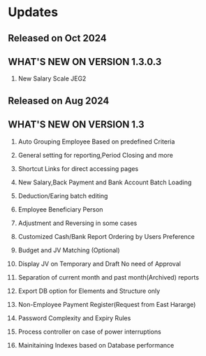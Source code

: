 # Updates

## Released on Oct 2024
## WHAT'S NEW ON VERSION 1.3.0.3

1. New Salary Scale JEG2


## Released on Aug 2024
## WHAT'S NEW ON VERSION 1.3

1. Auto Grouping Employee Based on predefined Criteria

2. General setting for reporting,Period Closing and more

3. Shortcut Links for direct accessing pages

4. New Salary,Back Payment and Bank Account Batch Loading

5. Deduction/Earing batch editing

6. Employee Beneficiary Person

7. Adjustment and Reversing in some cases

8. Customized Cash/Bank Report Ordering by Users Preference

9. Budget and JV Matching (Optional)

10. Display JV on Temporary and Draft No need of Approval

11. Separation of current month and past month(Archived) reports

12. Export DB option for Elements and Structure only

13. Non-Employee Payment Register(Request from East Hararge)

14. Password Complexity and Expiry Rules

15. Process controller on case of power interruptions

16. Mainitaining Indexes based on Database performance
